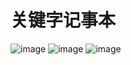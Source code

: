 # 关键字记事本

![image](https://github.com/rongdongliu/Notepad/blob/master/img/Screenshot_2016-10-26-10-29-35-405_com.ldrong.not.png)
![image](https://github.com/rongdongliu/Notepad/blob/master/img/Screenshot_2016-10-26-10-29-45-542_com.ldrong.not.png)
![image](https://github.com/rongdongliu/Notepad/blob/master/img/Screenshot_2016-10-26-10-29-53-118_com.ldrong.not.png)

